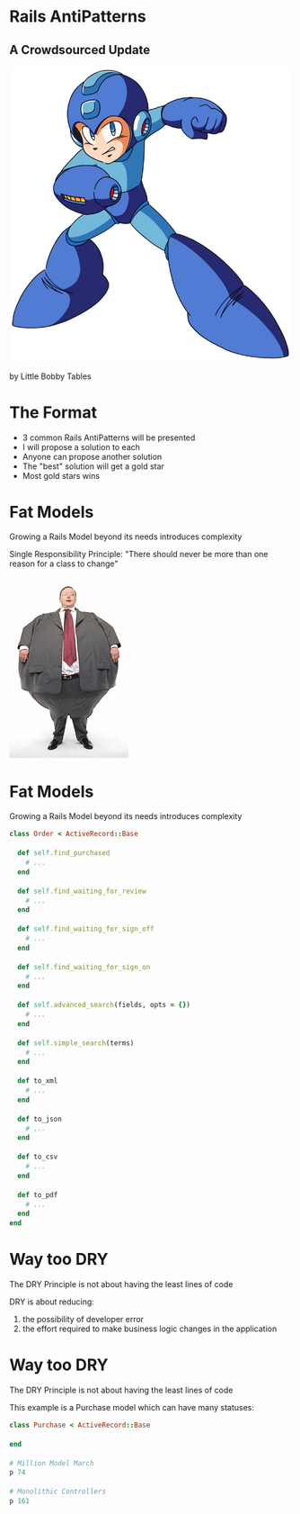 # Rails AntiPatterns

## A Crowdsourced Update

![](app/assets/images/megaman.png)

by Little Bobby Tables


# The Format

- 3 common Rails AntiPatterns will be presented
- I will propose a solution to each
- Anyone can propose another solution
- The "best" solution will get a gold star
- Most gold stars wins


# Fat Models

Growing a Rails Model beyond its needs introduces complexity

Single Responsibility Principle: "There should never be more than one reason for a class to change"

![](app/assets/images/sumo.jpg)


# Fat Models

Growing a Rails Model beyond its needs introduces complexity

```ruby
class Order < ActiveRecord::Base

  def self.find_purchased
    # ...
  end

  def self.find_waiting_for_review
    # ...
  end

  def self.find_waiting_for_sign_off
    # ...
  end

  def self.find_waiting_for_sign_on
    # ...
  end

  def self.advanced_search(fields, opts = {})
    # ...
  end

  def self.simple_search(terms)
    # ...
  end

  def to_xml
    # ...
  end

  def to_json
    # ...
  end

  def to_csv
    # ...
  end

  def to_pdf
    # ...
  end
end
````


# Way too DRY

The DRY Principle is not about having the least lines of code

DRY is about reducing:

1. the possibility of developer error
2. the effort required to make business logic changes in the application


# Way too DRY

The DRY Principle is not about having the least lines of code

This example is a Purchase model which can have many statuses:

````ruby
class Purchase < ActiveRecord::Base

end

# Million Model March
p 74

# Monolithic Controllers
p 161

